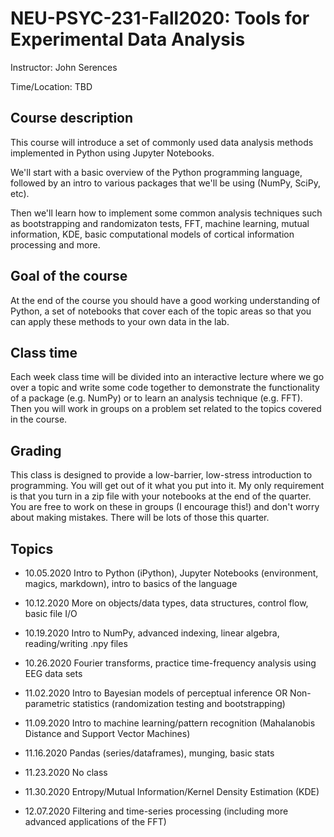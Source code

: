 # NEU-PSYC-231-Fall2020: Tools for Experimental Data Analysis 

Instructor: John Serences

Time/Location: TBD 

## Course description
This course will introduce a set of commonly used data analysis methods implemented in Python using Jupyter Notebooks. 

We'll start with a basic overview of the Python programming language, followed by an intro to various packages that we'll be using (NumPy, SciPy, etc). 

Then we'll learn how to implement some common analysis techniques such as bootstrapping and randomizaton tests, FFT, machine learning, mutual information, KDE, basic computational models of cortical information processing and more.  

## Goal of the course
At the end of the course you should have a good working understanding of Python, a set of notebooks that cover each of the topic areas so that you can apply these methods to your own data in the lab. 

## Class time
Each week class time will be divided into an interactive lecture where we go over a topic and write some code together to demonstrate the functionality of a package (e.g. NumPy) or to learn an analysis technique (e.g. FFT). Then you will work in groups on a problem set related to the topics covered in the course.

## Grading
This class is designed to provide a low-barrier, low-stress introduction to programming. You will get out of it what you put into it. My only requirement is that you turn in a zip file with your notebooks at the end of the quarter. You are free to work on these in groups (I encourage this!) and don't worry about making mistakes. There will be lots of those this quarter.  

## Topics 
* 10.05.2020 Intro to Python (iPython), Jupyter Notebooks (environment, magics, markdown), intro to basics of the language

* 10.12.2020 More on objects/data types, data structures, control flow, basic file I/O

* 10.19.2020 Intro to NumPy, advanced indexing, linear algebra, reading/writing .npy files

* 10.26.2020 Fourier transforms, practice time-frequency analysis using EEG data sets 

* 11.02.2020 Intro to Bayesian models of perceptual inference OR Non-parametric statistics (randomization testing and bootstrapping)

* 11.09.2020 Intro to machine learning/pattern recognition (Mahalanobis Distance and Support Vector Machines) 

* 11.16.2020 Pandas (series/dataframes), munging, basic stats

* 11.23.2020 No class

* 11.30.2020 Entropy/Mutual Information/Kernel Density Estimation (KDE)

* 12.07.2020 Filtering and time-series processing (including more advanced applications of the FFT)
